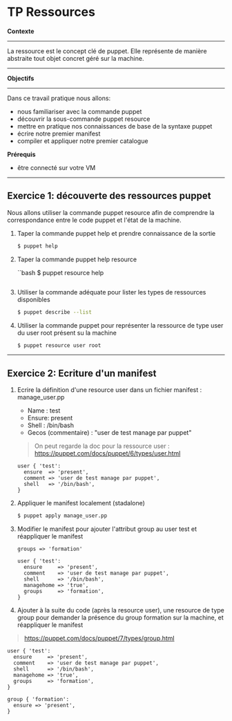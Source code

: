 # TP Ressources

**Contexte**

---

La ressource est le concept clé de puppet. Elle représente de manière abstraite tout objet concret géré sur la machine.

---

**Objectifs**

---

Dans ce travail pratique nous allons:

- nous familiariser avec la commande puppet
- découvrir la sous-commande puppet resource
- mettre en pratique nos connaissances de base de la syntaxe puppet
- écrire notre premier manifest
- compiler et appliquer notre premier catalogue

**Prérequis**

- être connecté sur votre VM

---

## Exercice 1: découverte des ressources puppet
Nous allons utiliser la commande puppet resource afin de comprendre la correspondance entre le code puppet et l'état de la machine.

1. Taper la commande puppet help et prendre connaissance de la sortie

    ```bash
    $ puppet help
    ```
2. Taper la commande puppet help resource

    ``bash
    $ puppet resource help
    ```

3. Utiliser la commande adéquate pour lister les types de ressources disponibles

    ```bash
    $ puppet describe --list
    ```

4. Utiliser la commande puppet pour représenter la ressource de type user du user root présent su la machine 

    ```bash
    $ puppet resource user root
    ```

---

## Exercice 2: Ecriture d'un manifest

1. Ecrire la définition d'une resource user dans un fichier manifest : manage_user.pp
   - Name : test
   - Ensure: present
   - Shell : /bin/bash
   - Gecos (commentaire) : "user de test manage par puppet"

   > On peut regarde la doc pour la ressource user : https://puppet.com/docs/puppet/6/types/user.html

   ```puppet
   user { 'test':
     ensure  => 'present',
     comment => 'user de test manage par puppet',
     shell   => '/bin/bash',
   }
   ```

2. Appliquer le manifest localement (stadalone)

    ```bash
    $ puppet apply manage_user.pp
    ```

3. Modifier le manifest pour ajouter l'attribut group au user test et réappliquer le manifest

   ```puppet
   groups => 'formation'
   ```

   ```puppet
   user { 'test':
     ensure     => 'present',
     comment    => 'user de test manage par puppet',
     shell      => '/bin/bash',
     managehome => 'true',
     groups     => 'formation',
   }

4. Ajouter à la suite du code (après la resource user), une resource de type group pour demander la présence du group formation sur la machine, et réappliquer le manifest

> https://puppet.com/docs/puppet/7/types/group.html


```puppet
user { 'test':
  ensure     => 'present',
  comment    => 'user de test manage par puppet',
  shell      => '/bin/bash',
  managehome => 'true',
  groups     => 'formation',
}

group { 'formation':
  ensure => 'present',
}
```